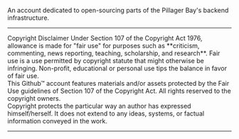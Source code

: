 An account dedicated to open-sourcing parts of the Pillager Bay's backend infrastructure.
<hr>
Copyright Disclaimer Under Section 107 of the Copyright Act 1976, allowance is made for "fair use" for purposes such as **criticism, commenting, news reporting, teaching, scholarship, and research**. Fair use is a use permitted by copyright statute that might otherwise be infringing. Non-profit, educational or personal use tips the balance in favor of fair use.
<br>
This Github™ account features materials and/or assets protected by the Fair Use guidelines of Section 107 of the Copyright Act. All rights reserved to the copyright owners.
<br>
Copyright protects the particular way an author has expressed himself/herself. It does not extend to any ideas, systems, or factual information conveyed in the work.
<hr>
